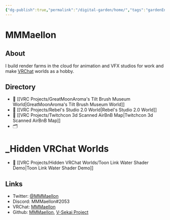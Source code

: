 ```yaml
---
{"dg-publish":true,"permalink":"/digital-garden/home/","tags":"gardenEntry","dgHomeLink":true,"dgPassFrontmatter":false,"dgShowBacklinks":false,"dgShowLocalGraph":false}
---
```



# MMMaellon

## About
I build render farms in the cloud for animation and VFX studios for work and make [VRChat](www.vrchat.com) worlds as a hobby.

## Directory

<div class="transclusion internal-embed is-loaded"><div class="markdown-embed">

<div class="markdown-embed-title">



</div>


- 📄 [[VRC Projects/GreatMoonAroma's Tilt Brush Museum World|GreatMoonAroma's Tilt Brush Museum World]]
- 📄 [[VRC Projects/Rebel's Studio 2.0 World|Rebel's Studio 2.0 World]]
- 📄 [[VRC Projects/Twitchcon 3d Scanned AirBnB Map|Twitchcon 3d Scanned AirBnB Map]]
- 🗂️ 
<div class="transclusion internal-embed is-loaded"><div class="markdown-embed">

<div class="markdown-embed-title">

# _Hidden VRChat Worlds


</div>


- 📄 [[VRC Projects/Hidden VRChat Worlds/Toon Link Water Shader Demo|Toon Link Water Shader Demo]]



</div></div>




</div></div>


## Links
- Twitter: [@MMMaellon](https://twitter.com/MMMaellon)
- Discord: MMMaellon#2053
- VRChat: [MMMaellon](https://vrchat.com/home/user/usr_10dfc7a4-e2ed-4929-8eed-533830eced51)
- Github: [MMMaellon](https://github.com/MMMaellon), [V-Sekai Project](https://github.com/V-sekai)
